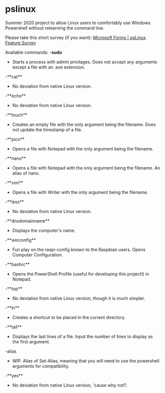 # pslinux
Summer 2020 project to allow Linux users to comfortably use Windows Powershell without relearning the command line.


Please take this short survey (if you want): <a href="https://forms.office.com/Pages/ResponsePage.aspx?id=YJmPXVzLYEKh9M8Osiq6NnBuWPZqA_RGpDA6KN7De4ZUQkVVUzVUMVZPVVhOTFBQVTZRSVNCSTJXVy4u">Microsoft Forms | psLinux Feature Survey</a>

<!DOCTYPE html>
Avaliable commands:
-**sudo**
  <ul><li>Starts a process with admin privilages. Does not accept any arguments except a file with an .exe extension.</li></ul>
-**cat**
  <ul><li>No deviation from native Linux version.</li></ul>
-**echo**
  <ul><li>No deviation from native Linux version.</li></ul>
-**touch**
  <ul><li>Creates an empty file with the only argument being the filename. Does not update the timestamp of a file.</li></ul>
-**pico**
  <ul><li>Opens a file with Notepad with the only argument being the filename.</li></ul>
-**nano**
  <ul><li>Opens a file with Notepad with the only argument being the filename. An alias of nano.</li></ul>
-**vim**
  <ul><li>Opens a file with Writer with the only argument being the filename.</li></ul>
-**less**
  <ul><li>No deviation from native Linux version.</li></ul>
-**dnsdomainname**
  <ul><li>Displays the computer's name.</li></ul>
-**winconfig**
   <ul><li>Fun play on the raspi-config known to the Raspbian users. Opens Computer Configuration.</li></ul>
-**bashrc**
   <ul><li>Opens the PowerShell Profile (useful for developing this project!) in Notepad.</li></ul>
-**top**
  <ul><li>No deviation from native Linux version, though it is much simpler.</li></ul>
-**ln**
   <ul><li>Creates a shortcut to be placed in the current directory.</li></ul>
-**tail**
  <ul><li>Displays the last lines of a file. Input the number of lines to display as the first argument.</li></ul>
-alias
  <ul><li>WIP. Alias of Set-Alias, meaning that you will need to use the powershell arguments for compatibility.</li></ul>
-**yes**
  <ul><li>No deviation from native Linux version, 'cause why not?.</li></ul>

</html>
